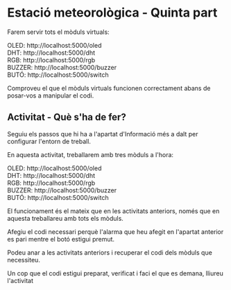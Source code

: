 # Estació meteorològica - Quinta part

Farem servir tots el mòduls virtuals:

OLED: http://localhost:5000/oled    
DHT: http://localhost:5000/dht    
RGB: http://localhost:5000/rgb    
BUZZER: http://localhost:5000/buzzer    
BUTÓ: http://localhost:5000/switch

Comproveu el que el mòduls virtuals funcionen correctament abans de posar-vos a manipular el codi.

## Activitat - Què s'ha de fer?

Seguiu els passos que hi ha a l'apartat d'Informació més a dalt per configurar l'entorn de treball.

En aquesta activitat, treballarem amb tres mòduls a l'hora:

OLED: http://localhost:5000/oled    
DHT: http://localhost:5000/dht    
RGB: http://localhost:5000/rgb    
BUZZER: http://localhost:5000/buzzer    
BUTÓ: http://localhost:5000/switch

El funcionament és el mateix que en les activitats anteriors, només que en aquesta treballareu amb tots els mòduls.

Afegiu el codi necessari perquè l'alarma que heu afegit en l'apartat anterior es pari mentre el botó estigui premut.

Podeu anar a les activitats anteriors i recuperar el codi dels mòduls que necessiteu.

Un cop que el codi estigui preparat, verificat i faci el que es demana, lliureu l'activitat

